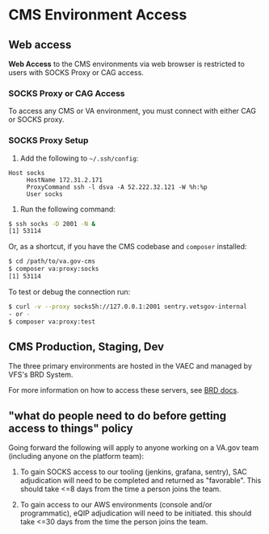 # CMS Environment Access

## Web access

**Web Access** to the CMS environments via web browser is restricted to
users with SOCKS Proxy or CAG access.

### SOCKS Proxy or CAG Access

To access any CMS or VA environment, you must connect with either CAG or SOCKS
proxy.

### SOCKS Proxy Setup

1. Add the following to `~/.ssh/config`:

```ssh-config
Host socks
     HostName 172.31.2.171
     ProxyCommand ssh -l dsva -A 52.222.32.121 -W %h:%p
     User socks
```

1. Run the following command:
  
```bash
$ ssh socks -D 2001 -N &
[1] 53114
```

Or, as a shortcut, if you have the CMS codebase and `composer` installed:

```bash
$ cd /path/to/va.gov-cms
$ composer va:proxy:socks
[1] 53114
```

To test or debug the connection run:

```bash
$ curl -v --proxy socks5h://127.0.0.1:2001 sentry.vetsgov-internal
- or - 
$ composer va:proxy:test
```

## CMS Production, Staging, Dev

The three primary environments are hosted in the VAEC and managed by VFS's BRD
System.

For more information on how to access these servers, see [BRD docs](./brd.md).

## "what do people need to do before getting access to things" policy

Going forward the following will apply to anyone working on a VA.gov team
(including anyone on the platform team):

1. To gain SOCKS access to our tooling (jenkins, grafana, sentry), SAC
adjudication will need to be completed and returned as "favorable". This should
take <=8 days from the time a person joins the team.

2. To gain access to our AWS environments (console and/or programmatic), eQIP
adjudication will need to be initiated. this should take <=30 days from the
time the person joins the team.
